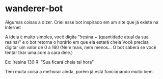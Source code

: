 # wanderer-bot
Algumas coisas a dizer. Criei esse bot inspirado em um site que já existe na internet

A ideia é muito simples, você digita "!resina + (quantidade atual da sua resina)" e o bot retorna o horário em que ela estará cheia
Você precisa digitar um valor de 0 a 160 (Nem mais, nem menos... O bot saberá se você tentar tirar uma com a cara dele.)

Ex: !resina 130
R: "Sua ficará cheia tal hora"

Tem muita coisa a melhorar ainda, porém já está funcionando muito bem. 
